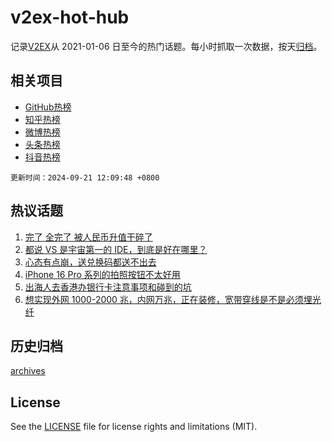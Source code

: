 # v2ex-hot-hub

 记录[V2EX](https://www.v2ex.com/)从 2021-01-06 日至今的热门话题。每小时抓取一次数据，按天[归档](archives)。
 
 ## 相关项目

- [GitHub热榜](https://github.com/snaildev/github-hot-hub)
- [知乎热榜](https://github.com/snaildev/zhihu-hot-hub)
- [微博热榜](https://github.com/snaildev/weibo-hot-hub)
- [头条热榜](https://github.com/snaildev/toutiao-hot-hub)
- [抖音热榜](https://github.com/snaildev/douyin-hot-hub)


 `更新时间：2024-09-21 12:09:48 +0800`

## 热议话题

1. [完了 全完了 被人民币升值干碎了](https://www.v2ex.com/t/1074390)
1. [都说 VS 是宇宙第一的 IDE，到底是好在哪里？](https://www.v2ex.com/t/1074382)
1. [心态有点崩，送兑换码都送不出去](https://www.v2ex.com/t/1074517)
1. [iPhone 16 Pro 系列的拍照按钮不太好用](https://www.v2ex.com/t/1074385)
1. [出海人去香港办银行卡注意事项和碰到的坑](https://www.v2ex.com/t/1074406)
1. [想实现外网 1000-2000 兆，内网万兆，正在装修，宽带穿线是不是必须埋光纤](https://www.v2ex.com/t/1074336)

## 历史归档

[archives](archives)

## License

See the [LICENSE](LICENSE) file for license rights and limitations (MIT).
